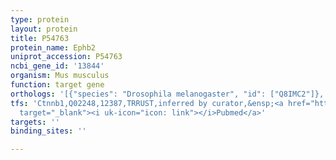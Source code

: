 ```yaml
---
type: protein
layout: protein
title: P54763
protein_name: Ephb2
uniprot_accession: P54763
ncbi_gene_id: '13844'
organism: Mus musculus
function: target gene
orthologs: '[{"species": "Drosophila melanogaster", "id": ["Q8IMC2"]}, {"species": "Caenorhabditis elegans", "id": ["O61460"]}, {"species": "Homo sapiens", "id": ["<a href=\"/protein/p29323\">P29323</a>"]}, {"species": "Rattus norvegicus", "id": ["A0A0G2JY48"]}]'
tfs: 'Ctnnb1,Q02248,12387,TRRUST,inferred by curator,&ensp;<a href="https://www.ncbi.nlm.nih.gov/pubmed/?term=29087512%5Buid%5D+OR+12408869%5Buid%5D"
  target="_blank"><i uk-icon="icon: link"></i>Pubmed</a>'
targets: ''
binding_sites: ''

---
```

